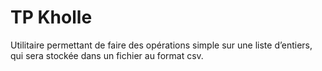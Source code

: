 # TP Kholle

Utilitaire permettant de faire des opérations simple sur une liste d’entiers, qui sera stockée dans un fichier au format csv.
